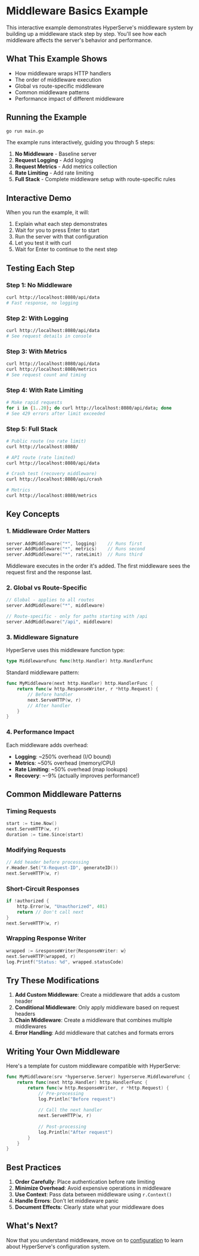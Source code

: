 # Middleware Basics Example

This interactive example demonstrates HyperServe's middleware system by building up a middleware stack step by step. You'll see how each middleware affects the server's behavior and performance.

## What This Example Shows

- How middleware wraps HTTP handlers
- The order of middleware execution
- Global vs route-specific middleware
- Common middleware patterns
- Performance impact of different middleware

## Running the Example

```bash
go run main.go
```

The example runs interactively, guiding you through 5 steps:

1. **No Middleware** - Baseline server
2. **Request Logging** - Add logging
3. **Request Metrics** - Add metrics collection  
4. **Rate Limiting** - Add rate limiting
5. **Full Stack** - Complete middleware setup with route-specific rules

## Interactive Demo

When you run the example, it will:
1. Explain what each step demonstrates
2. Wait for you to press Enter to start
3. Run the server with that configuration
4. Let you test it with curl
5. Wait for Enter to continue to the next step

## Testing Each Step

### Step 1: No Middleware
```bash
curl http://localhost:8080/api/data
# Fast response, no logging
```

### Step 2: With Logging
```bash
curl http://localhost:8080/api/data
# See request details in console
```

### Step 3: With Metrics
```bash
curl http://localhost:8080/api/data
curl http://localhost:8080/metrics
# See request count and timing
```

### Step 4: With Rate Limiting
```bash
# Make rapid requests
for i in {1..20}; do curl http://localhost:8080/api/data; done
# See 429 errors after limit exceeded
```

### Step 5: Full Stack
```bash
# Public route (no rate limit)
curl http://localhost:8080/

# API route (rate limited)
curl http://localhost:8080/api/data

# Crash test (recovery middleware)
curl http://localhost:8080/api/crash

# Metrics
curl http://localhost:8080/metrics
```

## Key Concepts

### 1. Middleware Order Matters

```go
server.AddMiddleware("*", logging)    // Runs first
server.AddMiddleware("*", metrics)    // Runs second
server.AddMiddleware("*", rateLimit)  // Runs third
```

Middleware executes in the order it's added. The first middleware sees the request first and the response last.

### 2. Global vs Route-Specific

```go
// Global - applies to all routes
server.AddMiddleware("*", middleware)

// Route-specific - only for paths starting with /api
server.AddMiddleware("/api", middleware)
```

### 3. Middleware Signature

HyperServe uses this middleware function type:
```go
type MiddlewareFunc func(http.Handler) http.HandlerFunc
```

Standard middleware pattern:
```go
func MyMiddleware(next http.Handler) http.HandlerFunc {
    return func(w http.ResponseWriter, r *http.Request) {
        // Before handler
        next.ServeHTTP(w, r)
        // After handler
    }
}
```

### 4. Performance Impact

Each middleware adds overhead:
- **Logging**: ~250% overhead (I/O bound)
- **Metrics**: ~50% overhead (memory/CPU)
- **Rate Limiting**: ~50% overhead (map lookups)
- **Recovery**: ~-9% (actually improves performance!)

## Common Middleware Patterns

### Timing Requests

```go
start := time.Now()
next.ServeHTTP(w, r)
duration := time.Since(start)
```

### Modifying Requests

```go
// Add header before processing
r.Header.Set("X-Request-ID", generateID())
next.ServeHTTP(w, r)
```

### Short-Circuit Responses

```go
if !authorized {
    http.Error(w, "Unauthorized", 401)
    return // Don't call next
}
next.ServeHTTP(w, r)
```

### Wrapping Response Writer

```go
wrapped := &responseWriter{ResponseWriter: w}
next.ServeHTTP(wrapped, r)
log.Printf("Status: %d", wrapped.statusCode)
```

## Try These Modifications

1. **Add Custom Middleware**: Create a middleware that adds a custom header
2. **Conditional Middleware**: Only apply middleware based on request headers
3. **Chain Middleware**: Create a middleware that combines multiple middlewares
4. **Error Handling**: Add middleware that catches and formats errors

## Writing Your Own Middleware

Here's a template for custom middleware compatible with HyperServe:

```go
func MyMiddleware(srv *hyperserve.Server) hyperserve.MiddlewareFunc {
    return func(next http.Handler) http.HandlerFunc {
        return func(w http.ResponseWriter, r *http.Request) {
            // Pre-processing
            log.Println("Before request")
            
            // Call the next handler
            next.ServeHTTP(w, r)
            
            // Post-processing
            log.Println("After request")
        }
    }
}
```

## Best Practices

1. **Order Carefully**: Place authentication before rate limiting
2. **Minimize Overhead**: Avoid expensive operations in middleware
3. **Use Context**: Pass data between middleware using `r.Context()`
4. **Handle Errors**: Don't let middleware panic
5. **Document Effects**: Clearly state what your middleware does

## What's Next?

Now that you understand middleware, move on to [configuration](../configuration/) to learn about HyperServe's configuration system.